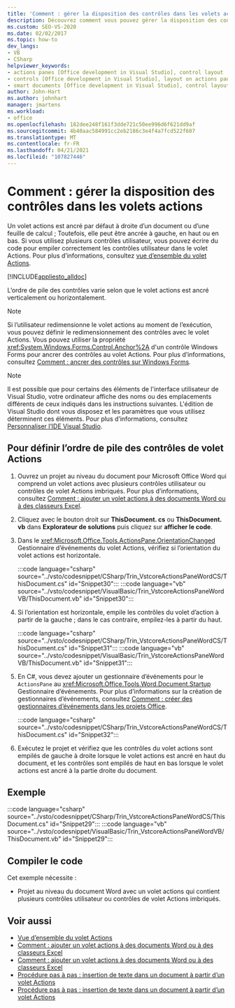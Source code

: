 ```yaml
---
title: 'Comment : gérer la disposition des contrôles dans les volets actions'
description: Découvrez comment vous pouvez gérer la disposition des contrôles dans les volets actions en écrivant du code pour empiler correctement les contrôles utilisateur.
ms.custom: SEO-VS-2020
ms.date: 02/02/2017
ms.topic: how-to
dev_langs:
- VB
- CSharp
helpviewer_keywords:
- actions panes [Office development in Visual Studio], control layout
- controls [Office development in Visual Studio], layout on actions panes
- smart documents [Office development in Visual Studio], control layout
author: John-Hart
ms.author: johnhart
manager: jmartens
ms.workload:
- office
ms.openlocfilehash: 182dee248f161f3dde721c50ee996d6f621dd9af
ms.sourcegitcommit: 4b40aac584991cc2eb2186c3e4f4a7fcd522f607
ms.translationtype: MT
ms.contentlocale: fr-FR
ms.lasthandoff: 04/21/2021
ms.locfileid: "107827446"
---
```

# <a name="how-to-manage-control-layout-on-actions-panes"></a>Comment : gérer la disposition des contrôles dans les volets actions
  Un volet actions est ancré par défaut à droite d’un document ou d’une feuille de calcul ; Toutefois, elle peut être ancrée à gauche, en haut ou en bas. Si vous utilisez plusieurs contrôles utilisateur, vous pouvez écrire du code pour empiler correctement les contrôles utilisateur dans le volet Actions. Pour plus d’informations, consultez [vue d’ensemble du volet Actions](../vsto/actions-pane-overview.md).

 [!INCLUDE[appliesto_alldoc](../vsto/includes/appliesto-alldoc-md.md)]

 L’ordre de pile des contrôles varie selon que le volet actions est ancré verticalement ou horizontalement.

> [!NOTE]
> Si l’utilisateur redimensionne le volet actions au moment de l’exécution, vous pouvez définir le redimensionnement des contrôles avec le volet Actions. Vous pouvez utiliser la propriété <xref:System.Windows.Forms.Control.Anchor%2A> d'un contrôle Windows Forms pour ancrer des contrôles au volet Actions. Pour plus d’informations, consultez [Comment : ancrer des contrôles sur Windows Forms](/dotnet/framework/winforms/controls/how-to-anchor-controls-on-windows-forms).

> [!NOTE]
> Il est possible que pour certains des éléments de l'interface utilisateur de Visual Studio, votre ordinateur affiche des noms ou des emplacements différents de ceux indiqués dans les instructions suivantes. L'édition de Visual Studio dont vous disposez et les paramètres que vous utilisez déterminent ces éléments. Pour plus d’informations, consultez [Personnaliser l’IDE Visual Studio](../ide/personalizing-the-visual-studio-ide.md).

## <a name="to-set-the-stack-order-of-the-actions-pane-controls"></a>Pour définir l’ordre de pile des contrôles de volet Actions

1. Ouvrez un projet au niveau du document pour Microsoft Office Word qui comprend un volet actions avec plusieurs contrôles utilisateur ou contrôles de volet Actions imbriqués. Pour plus d’informations, consultez [Comment : ajouter un volet actions à des documents Word ou à des classeurs Excel](../vsto/how-to-add-an-actions-pane-to-word-documents-or-excel-workbooks.md).

2. Cliquez avec le bouton droit sur **ThisDocument. cs** ou **ThisDocument. vb** dans **Explorateur de solutions** puis cliquez sur **afficher le code**.

3. Dans le <xref:Microsoft.Office.Tools.ActionsPane.OrientationChanged> Gestionnaire d’événements du volet Actions, vérifiez si l’orientation du volet actions est horizontale.

     :::code language="csharp" source="../vsto/codesnippet/CSharp/Trin_VstcoreActionsPaneWordCS/ThisDocument.cs" id="Snippet30":::
     :::code language="vb" source="../vsto/codesnippet/VisualBasic/Trin_VstcoreActionsPaneWordVB/ThisDocument.vb" id="Snippet30":::

4. Si l’orientation est horizontale, empile les contrôles du volet d’action à partir de la gauche ; dans le cas contraire, empilez-les à partir du haut.

     :::code language="csharp" source="../vsto/codesnippet/CSharp/Trin_VstcoreActionsPaneWordCS/ThisDocument.cs" id="Snippet31":::
     :::code language="vb" source="../vsto/codesnippet/VisualBasic/Trin_VstcoreActionsPaneWordVB/ThisDocument.vb" id="Snippet31":::

5. En C#, vous devez ajouter un gestionnaire d’événements pour le `ActionsPane` au <xref:Microsoft.Office.Tools.Word.Document.Startup> Gestionnaire d’événements. Pour plus d’informations sur la création de gestionnaires d’événements, consultez [Comment : créer des gestionnaires d’événements dans les projets Office](../vsto/how-to-create-event-handlers-in-office-projects.md).

     :::code language="csharp" source="../vsto/codesnippet/CSharp/Trin_VstcoreActionsPaneWordCS/ThisDocument.cs" id="Snippet32":::

6. Exécutez le projet et vérifiez que les contrôles du volet actions sont empilés de gauche à droite lorsque le volet actions est ancré en haut du document, et les contrôles sont empilés de haut en bas lorsque le volet actions est ancré à la partie droite du document.

## <a name="example"></a>Exemple
 :::code language="csharp" source="../vsto/codesnippet/CSharp/Trin_VstcoreActionsPaneWordCS/ThisDocument.cs" id="Snippet29":::
 :::code language="vb" source="../vsto/codesnippet/VisualBasic/Trin_VstcoreActionsPaneWordVB/ThisDocument.vb" id="Snippet29":::

## <a name="compile-the-code"></a>Compiler le code
 Cet exemple nécessite :

- Projet au niveau du document Word avec un volet actions qui contient plusieurs contrôles utilisateur ou contrôles de volet Actions imbriqués.

## <a name="see-also"></a>Voir aussi
- [Vue d’ensemble du volet Actions](../vsto/actions-pane-overview.md)
- [Comment : ajouter un volet actions à des documents Word ou à des classeurs Excel](../vsto/how-to-add-an-actions-pane-to-word-documents-or-excel-workbooks.md)
- [Comment : ajouter un volet actions à des documents Word ou à des classeurs Excel](../vsto/how-to-add-an-actions-pane-to-word-documents-or-excel-workbooks.md)
- [Procédure pas à pas : insertion de texte dans un document à partir d’un volet Actions](../vsto/walkthrough-inserting-text-into-a-document-from-an-actions-pane.md)
- [Procédure pas à pas : insertion de texte dans un document à partir d’un volet Actions](../vsto/walkthrough-inserting-text-into-a-document-from-an-actions-pane.md)
